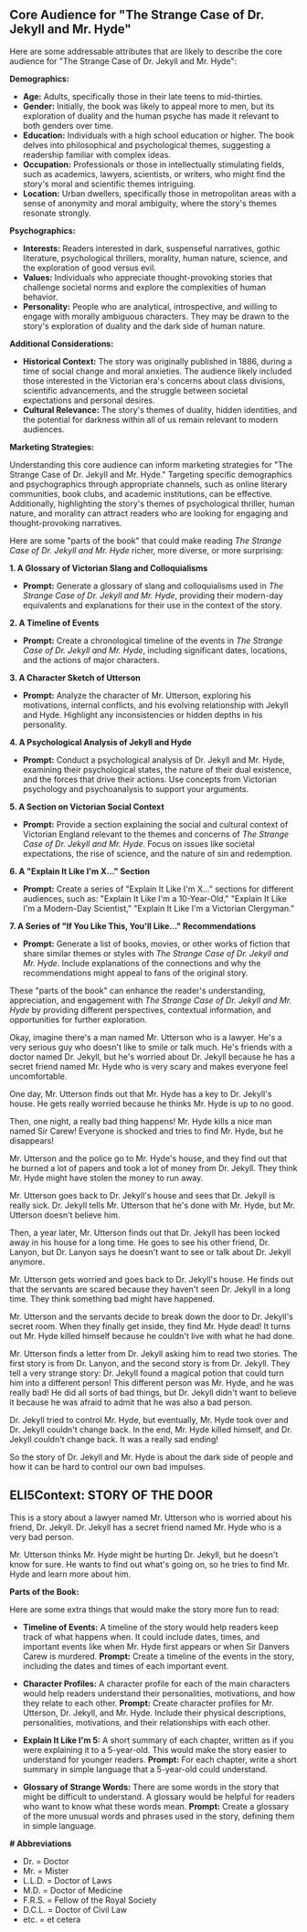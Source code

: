 ## Core Audience for "The Strange Case of Dr. Jekyll and Mr. Hyde"

Here are some addressable attributes that are likely to describe the core audience for "The Strange Case of Dr. Jekyll and Mr. Hyde":

**Demographics:**

* **Age:**  Adults, specifically those in their late teens to mid-thirties. 
* **Gender:**  Initially, the book was likely to appeal more to men, but its exploration of duality and the human psyche has made it relevant to both genders over time.
* **Education:**  Individuals with a high school education or higher. The book delves into philosophical and psychological themes, suggesting a readership familiar with complex ideas.
* **Occupation:**  Professionals or those in intellectually stimulating fields, such as academics, lawyers, scientists, or writers, who might find the story's moral and scientific themes intriguing.
* **Location:**  Urban dwellers, specifically those in metropolitan areas with a sense of anonymity and moral ambiguity, where the story's themes resonate strongly. 

**Psychographics:**

* **Interests:**  Readers interested in dark, suspenseful narratives, gothic literature, psychological thrillers, morality,  human nature, science, and the exploration of good versus evil. 
* **Values:**  Individuals who appreciate thought-provoking stories that challenge societal norms and explore the complexities of human behavior. 
* **Personality:**  People who are analytical, introspective, and willing to engage with morally ambiguous characters. They may be drawn to the story's exploration of duality and the dark side of human nature. 

**Additional Considerations:**

* **Historical Context:** The story was originally published in 1886, during a time of social change and moral anxieties. The audience likely included those interested in the Victorian era's concerns about class divisions, scientific advancements, and the struggle between societal expectations and personal desires.
* **Cultural Relevance:** The story's themes of duality, hidden identities, and the potential for darkness within all of us remain relevant to modern audiences. 

**Marketing Strategies:**

Understanding this core audience can inform marketing strategies for "The Strange Case of Dr. Jekyll and Mr. Hyde." Targeting specific demographics and psychographics through appropriate channels, such as online literary communities, book clubs, and academic institutions, can be effective. Additionally, highlighting the story's themes of psychological thriller, human nature, and morality can attract readers who are looking for engaging and thought-provoking narratives. 


Here are some "parts of the book" that could make reading *The Strange Case of Dr. Jekyll and Mr. Hyde* richer, more diverse, or more surprising:

**1.  A Glossary of Victorian Slang and Colloquialisms**

* **Prompt:** Generate a glossary of slang and colloquialisms used in *The Strange Case of Dr. Jekyll and Mr. Hyde*, providing their modern-day equivalents and explanations for their use in the context of the story. 

**2. A Timeline of Events**

* **Prompt:** Create a chronological timeline of the events in *The Strange Case of Dr. Jekyll and Mr. Hyde*, including significant dates, locations, and the actions of major characters. 

**3. A Character Sketch of Utterson**

* **Prompt:** Analyze the character of Mr. Utterson, exploring his motivations, internal conflicts, and his evolving relationship with Jekyll and Hyde.  Highlight any inconsistencies or hidden depths in his personality.

**4. A Psychological Analysis of Jekyll and Hyde**

* **Prompt:** Conduct a psychological analysis of Dr. Jekyll and Mr. Hyde, examining their psychological states, the nature of their dual existence, and the forces that drive their actions.  Use concepts from Victorian psychology and psychoanalysis to support your arguments.

**5.  A Section on Victorian Social Context**

* **Prompt:** Provide a section explaining the social and cultural context of Victorian England relevant to the themes and concerns of *The Strange Case of Dr. Jekyll and Mr. Hyde*.  Focus on issues like societal expectations, the rise of science, and the nature of sin and redemption.

**6.  A "Explain It Like I'm X..."  Section**

* **Prompt:**  Create a series of "Explain It Like I'm X..."  sections for different audiences, such as: "Explain It Like I'm a 10-Year-Old," "Explain It Like I'm a Modern-Day Scientist," "Explain It Like I'm a Victorian Clergyman."

**7. A  Series of  "If You Like This, You'll Like..." Recommendations**

* **Prompt:** Generate a list of books, movies, or other works of fiction that share similar themes or styles with *The Strange Case of Dr. Jekyll and Mr. Hyde*.  Include explanations of the connections and why the recommendations might appeal to fans of the original story.

These "parts of the book"  can enhance the reader's understanding, appreciation, and engagement with *The Strange Case of Dr. Jekyll and Mr. Hyde* by providing different perspectives, contextual information, and opportunities for further exploration.


Okay, imagine there's a man named Mr. Utterson who is a lawyer. He's a very serious guy who doesn't like to smile or talk much. He's friends with a doctor named Dr. Jekyll, but he's worried about Dr. Jekyll because he has a secret friend named Mr. Hyde who is very scary and makes everyone feel uncomfortable.

One day, Mr. Utterson finds out that Mr. Hyde has a key to Dr. Jekyll's house. He gets really worried because he thinks Mr. Hyde is up to no good. 

Then, one night, a really bad thing happens!  Mr. Hyde kills a nice man named Sir Carew! Everyone is shocked and tries to find Mr. Hyde, but he disappears!

Mr. Utterson and the police go to Mr. Hyde's house, and they find out that he burned a lot of papers and took a lot of money from Dr. Jekyll. They think Mr. Hyde might have stolen the money to run away.

Mr. Utterson goes back to Dr. Jekyll's house and sees that Dr. Jekyll is really sick. Dr. Jekyll tells Mr. Utterson that he's done with Mr. Hyde, but Mr. Utterson doesn't believe him.

Then, a year later, Mr. Utterson finds out that Dr. Jekyll has been locked away in his house for a long time. He goes to see his other friend, Dr. Lanyon, but Dr. Lanyon says he doesn't want to see or talk about Dr. Jekyll anymore.  

Mr. Utterson gets worried and goes back to Dr. Jekyll's house. He finds out that the servants are scared because they haven't seen Dr. Jekyll in a long time. They think something bad might have happened.

Mr. Utterson and the servants decide to break down the door to Dr. Jekyll's secret room. When they finally get inside, they find Mr. Hyde dead!  It turns out Mr. Hyde killed himself because he couldn't live with what he had done.

Mr. Utterson finds a letter from Dr. Jekyll asking him to read two stories.  The first story is from Dr. Lanyon, and the second story is from Dr. Jekyll.  They tell a very strange story: Dr. Jekyll found a magical potion that could turn him into a different person! This different person was Mr. Hyde, and he was really bad!  He did all sorts of bad things, but Dr. Jekyll didn't want to believe it because he was afraid to admit that he was also a bad person.

Dr. Jekyll tried to control Mr. Hyde, but eventually, Mr. Hyde took over and Dr. Jekyll couldn't change back.  In the end, Mr. Hyde killed himself, and Dr. Jekyll couldn't change back. It was a really sad ending!  

So the story of Dr. Jekyll and Mr. Hyde is about the dark side of people and how it can be hard to control our own bad impulses. 


## ELI5Context: STORY OF THE DOOR

This is a story about a lawyer named Mr. Utterson who is worried about his friend, Dr. Jekyll. Dr. Jekyll has a secret friend named Mr. Hyde who is a very bad person. 

Mr. Utterson thinks Mr. Hyde might be hurting Dr. Jekyll, but he doesn't know for sure. He wants to find out what's going on, so he tries to find Mr. Hyde and learn more about him. 

**Parts of the Book:**

Here are some extra things that would make the story more fun to read:

* **Timeline of Events:** A timeline of the story would help readers keep track of what happens when. It could include dates, times, and important events like when Mr. Hyde first appears or when Sir Danvers Carew is murdered. 
  **Prompt:**  Create a timeline of the events in the story, including the dates and times of each important event. 

* **Character Profiles:** A character profile for each of the main characters would help readers understand their personalities, motivations, and how they relate to each other. 
  **Prompt:** Create character profiles for Mr. Utterson, Dr. Jekyll, and Mr. Hyde. Include their physical descriptions, personalities, motivations, and their relationships with each other.

* **Explain It Like I'm 5:**  A short summary of each chapter, written as if you were explaining it to a 5-year-old. This would make the story easier to understand for younger readers. 
  **Prompt:** For each chapter, write a short summary in simple language that a 5-year-old could understand.  

* **Glossary of Strange Words:** There are some words in the story that might be difficult to understand. A glossary would be helpful for readers who want to know what these words mean. 
  **Prompt:** Create a glossary of the more unusual words and phrases used in the story, defining them in simple language.

**# Abbreviations**

* Dr.  = Doctor
* Mr. = Mister 
* L.L.D.  = Doctor of Laws
* M.D. = Doctor of Medicine
* F.R.S. = Fellow of the Royal Society
* D.C.L. = Doctor of Civil Law
* etc. = et cetera 
